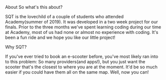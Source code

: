 About
So what's this about?

SQT is the lovechild of a couple of students who attended Academy(summer of 2019). It was developed in a two week project for our finals. 
Prior to the three months we've spent learning coding during our time at Academy, most of us had none or almost no experience with coding. 
It's been a fun ride and we hope you like our little project! 

Why SQT?

If you've ever tried to book an e-scooter before, you've most likely ran into to this problem: 
So many providers(and apps!), but you just want the scooter that's the closest to where you are at the moment. 
It'd be so much easier if you could have them all on the same map. Well, now you can!
